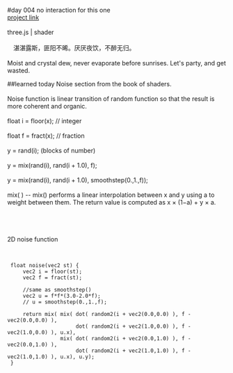 #day 004
no interaction for this one
<br />
[project link](http://caiyuli.com/projects/xDaysOfMaking/d004/)
 <br />
 <br />
three.js | shader
 <br />
 <br />
　湛湛露斯，匪阳不晞。厌厌夜饮，不醉无归。
 <br />
 <br />
 Moist and crystal dew, never evaporate before sunrises. Let's party, and get wasted.

##learned today
Noise section from the book of shaders.
 <br />
 <br />
 Noise function is linear transition of random function so that the result is more coherent and organic.
 <br />
  <br />
  float i = floor(x);  // integer  <br />  <br />
 float f = fract(x);  // fraction  <br />  <br />
 y = rand(i);  (blocks of number) <br />  <br />
 y = mix(rand(i), rand(i + 1.0), f);  <br />  <br />
 y = mix(rand(i), rand(i + 1.0), smoothstep(0.,1.,f));  <br />  <br />
 mix( ) -- mix() performs a linear interpolation between x and y using a to weight between them. The return value is computed as x × (1−a) + y × a.<br />  <br />
 <br />
 <br />
 <br />
 2D noise function
 <br />
 <br />
 <pre><code>
 float noise(vec2 st) {
     vec2 i = floor(st);
     vec2 f = fract(st);

     //same as smoothstep()
     vec2 u = f*f*(3.0-2.0*f);
     // u = smoothstep(0.,1.,f);

     return mix( mix( dot( random2(i + vec2(0.0,0.0) ), f - vec2(0.0,0.0) ),
                      dot( random2(i + vec2(1.0,0.0) ), f - vec2(1.0,0.0) ), u.x),
                 mix( dot( random2(i + vec2(0.0,1.0) ), f - vec2(0.0,1.0) ),
                      dot( random2(i + vec2(1.0,1.0) ), f - vec2(1.0,1.0) ), u.x), u.y);
 }
</code></pre>
